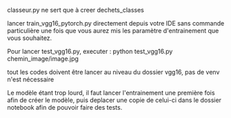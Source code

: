 classeur.py ne sert que à creer dechets_classes

lancer train_vgg16_pytorch.py directement depuis votre IDE sans commande particulière une fois que vous aurez mis les paramètre d'entrainement que vous souhaitez.

Pour lancer test_vgg16.py, executer : python test_vgg16.py chemin_image/image.jpg

tout les codes doivent être lancer au niveau du dossier vgg16, pas de venv n'est nécessaire

Le modèle étant trop lourd, il faut lancer l'entrainement une première fois afin de créer le modèle, puis deplacer une copie de celui-ci dans le dossier notebook afin de pouvoir faire des tests.